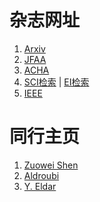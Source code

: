 # 杂志网址
1. <a href="https://arxiv.org/">Arxiv</a> 
2. <a href="https://www.springer.com/journal/41">JFAA</a> 
3. <a href="https://www.sciencedirect.com/journal/applied-and-computational-harmonic-analysis">ACHA</a>
4. <a href="https://www.webofknowledge.com">SCI检索</a> | <a href="http://www.engineeringvillage.com">EI检索</a> 
5. <a href="http://ieeexplore.ieee.org/">IEEE</a>

# 同行主页
1. <a href="https://blog.nus.edu.sg/matzuows/">Zuowei Shen</a>
2. <a href="https://as.vanderbilt.edu/math/bio/?who=akram-aldroubi">Aldroubi</a>
3. <a href="https://webee.technion.ac.il/Sites/People/YoninaEldar/index.php">Y. Eldar</a>
